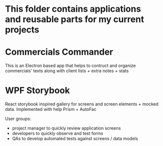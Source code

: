 # This folder contains applications and reusable parts for my current projects

# Commercials Commander

  This is an Electron based app that helps to contruct and organize commercials' texts along with client lists + extra notes + stats


# WPF Storybook

  React storybook inspired gallery for screens and screen elements + mocked data. Implemented with help Prism + AutoFac 

  User groups: 
   - project manager to quickly review application screens
   - developers to quickly observe and test forms 
   - QAs to develop automated tests against screens / data models


